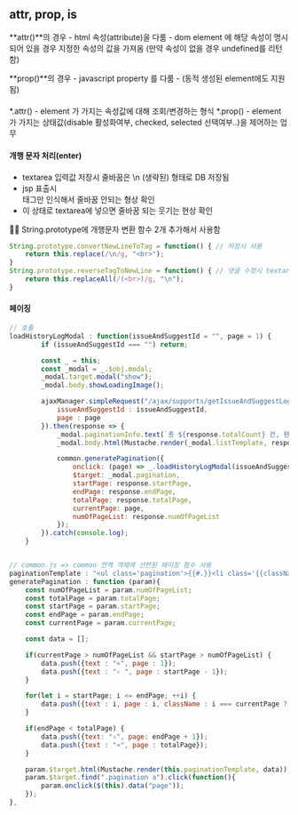 ## attr, prop, is 

**attr()**의 경우 
    - html 속성(attribute)을 다룸
    - dom element 에 해당 속성이 명시되어 있을 경우 지정한 속성의 값을 가져옴 
      (만약 속성이 없을 경우 undefined를 리턴함)

**prop()**의 경우 
    - javascript property 를 다룸 
    - 
    (동적 생성된 element에도 지원됨)

#### 
*.attr() - element 가 가지는 속성값에 대해 조회/변경하는 형식 
*.prop() - element 가 가지는 상태값(disable 활성화여부, checked, selected 선택여부..)을 제어하는 업무


#### 개행 문자 처리(enter)

- textarea 입력값 저장시 줄바꿈은 \n (생략된) 형태로 DB 저장됨 
- jsp 표출시 <br> 태그만 인식해서 줄바꿈 안되는 형상 확인 
- 이 상태로 textarea에 넣으면 줄바꿈 되는 웃기는 현상 확인 

👩‍💻 String.prototype에 개행문자 변환 함수 2개 추가해서 사용함

```javascript 
String.prototype.convertNewLineToTag = function() { // 저장시 사용
	return this.replace(/\n/g, "<br>");
}
String.prototype.reverseTagToNewLine = function() { // 댓글 수정시 textarea 에서 줄바꿈 하기 위해 사용
	return this.replaceAll(/(<br>)/g, "\n");
}
```

#### 페이징 


```javascript 
// 호출 
loadHistoryLogModal : function(issueAndSuggestId = "", page = 1) {
        if (issueAndSuggestId === "") return;

        const _ = this;
        const _modal = _.$obj.modal;
        _modal.target.modal("show");
        _modal.body.showLoadingImage();

        ajaxManager.simpleRequest("/ajax/supports/getIssueAndSuggestLogs", {
            issueAndSuggestId : issueAndSuggestId,
            page : page
        }).then(response => {
            _modal.paginationInfo.text(`총 ${response.totalCount} 건, 현재 ${response.currentPage}/${response.totalPage}`);
            _modal.body.html(Mustache.render(_modal.listTemplate, response.data));

            common.generatePagination({
                onclick: (page) => _.loadHistoryLogModal(issueAndSuggestId, page),
                $target: _modal.pagination,
                startPage: response.startPage,
                endPage: response.endPage,
                totalPage: response.totalPage,
                currentPage: page,
                numOfPageList: response.numOfPageList
            });
        }).catch(console.log);
    }


// common.js => common 전역 객체에 선언된 페이징 함수 사용
paginationTemplate : "<ul class='pagination'>{{#.}}<li class='{{className}}'><a href='javascript:void(0)' data-currency='{{currency}}' data-page='{{page}}'>{{text}}</a></li>{{/.}}</ul>",
generatePagination : function (param){
    const numOfPageList = param.numOfPageList;
    const totalPage = param.totalPage;
    const startPage = param.startPage;
    const endPage = param.endPage;
    const currentPage = param.currentPage;

    const data = [];

    if(currentPage > numOfPageList && startPage > numOfPageList) {
        data.push({text : "«", page : 1});
        data.push({text : "‹ ", page : startPage - 1});
    }

    for(let i = startPage; i <= endPage; ++i) {
        data.push({text : i, page : i, className : i === currentPage ? "active" : ""});
    }

    if(endPage < totalPage) {
        data.push({text: "›", page: endPage + 1});
        data.push({text : "»", page : totalPage});
    }

    param.$target.html(Mustache.render(this.paginationTemplate, data));
    param.$target.find(".pagination a").click(function(){
        param.onclick($(this).data("page"));
    });
},

```
